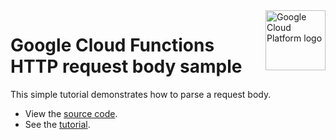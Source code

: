 <img src="https://avatars2.githubusercontent.com/u/2810941?v=3&s=96" alt="Google Cloud Platform logo" title="Google Cloud Platform" align="right" height="96" width="96"/>

# Google Cloud Functions HTTP request body sample

This simple tutorial demonstrates how to parse a request body.

- View the [source code][code].
- See the [tutorial].

[code]: index.php
[tutorial]: https://cloud.google.com/functions/docs/samples/functions-http-content
